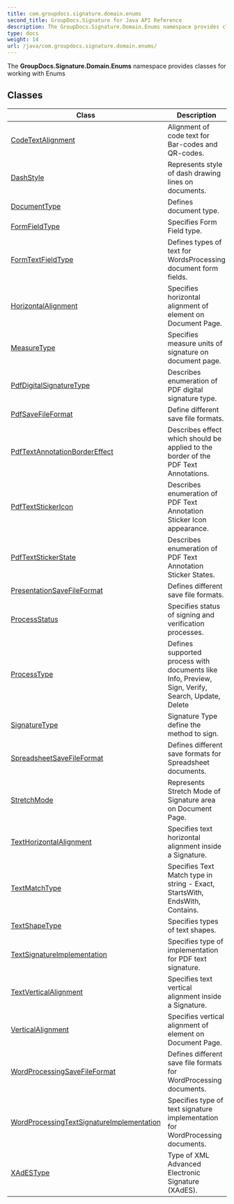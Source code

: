 ```yaml
---
title: com.groupdocs.signature.domain.enums
second_title: GroupDocs.Signature for Java API Reference
description: The GroupDocs.Signature.Domain.Enums namespace provides classes for working with Enums
type: docs
weight: 14
url: /java/com.groupdocs.signature.domain.enums/
---
```


The **GroupDocs.Signature.Domain.Enums** namespace provides classes for working with Enums


## Classes

| Class | Description |
| --- | --- |
| [CodeTextAlignment](../com.groupdocs.signature.domain.enums/codetextalignment) | Alignment of code text for Bar-codes and QR-codes. |
| [DashStyle](../com.groupdocs.signature.domain.enums/dashstyle) | Represents style of dash drawing lines on documents. |
| [DocumentType](../com.groupdocs.signature.domain.enums/documenttype) | Defines document type. |
| [FormFieldType](../com.groupdocs.signature.domain.enums/formfieldtype) | Specifies Form Field type. |
| [FormTextFieldType](../com.groupdocs.signature.domain.enums/formtextfieldtype) | Defines types of text for WordsProcessing document form fields. |
| [HorizontalAlignment](../com.groupdocs.signature.domain.enums/horizontalalignment) | Specifies horizontal alignment of element on Document Page. |
| [MeasureType](../com.groupdocs.signature.domain.enums/measuretype) | Specifies measure units of signature on document page. |
| [PdfDigitalSignatureType](../com.groupdocs.signature.domain.enums/pdfdigitalsignaturetype) | Describes enumeration of PDF digital signature type. |
| [PdfSaveFileFormat](../com.groupdocs.signature.domain.enums/pdfsavefileformat) | Define different save file formats. |
| [PdfTextAnnotationBorderEffect](../com.groupdocs.signature.domain.enums/pdftextannotationbordereffect) | Describes effect which should be applied to the border of the PDF Text Annotations. |
| [PdfTextStickerIcon](../com.groupdocs.signature.domain.enums/pdftextstickericon) | Describes enumeration of PDF Text Annotation Sticker Icon appearance. |
| [PdfTextStickerState](../com.groupdocs.signature.domain.enums/pdftextstickerstate) | Describes enumeration of PDF Text Annotation Sticker States. |
| [PresentationSaveFileFormat](../com.groupdocs.signature.domain.enums/presentationsavefileformat) | Defines different save file formats. |
| [ProcessStatus](../com.groupdocs.signature.domain.enums/processstatus) | Specifies status of signing and verification processes. |
| [ProcessType](../com.groupdocs.signature.domain.enums/processtype) | Defines supported process with documents like Info, Preview, Sign, Verify, Search, Update, Delete |
| [SignatureType](../com.groupdocs.signature.domain.enums/signaturetype) | Signature Type define the method to sign. |
| [SpreadsheetSaveFileFormat](../com.groupdocs.signature.domain.enums/spreadsheetsavefileformat) | Defines different save formats for Spreadsheet documents. |
| [StretchMode](../com.groupdocs.signature.domain.enums/stretchmode) | Represents Stretch Mode of Signature area on Document Page. |
| [TextHorizontalAlignment](../com.groupdocs.signature.domain.enums/texthorizontalalignment) | Specifies text horizontal alignment inside a Signature. |
| [TextMatchType](../com.groupdocs.signature.domain.enums/textmatchtype) | Specifies Text Match type in string - Exact, StartsWith, EndsWith, Contains. |
| [TextShapeType](../com.groupdocs.signature.domain.enums/textshapetype) | Specifies types of text shapes. |
| [TextSignatureImplementation](../com.groupdocs.signature.domain.enums/textsignatureimplementation) | Specifies type of implementation for PDF text signature. |
| [TextVerticalAlignment](../com.groupdocs.signature.domain.enums/textverticalalignment) | Specifies text vertical alignment inside a Signature. |
| [VerticalAlignment](../com.groupdocs.signature.domain.enums/verticalalignment) | Specifies vertical alignment of element on Document Page. |
| [WordProcessingSaveFileFormat](../com.groupdocs.signature.domain.enums/wordprocessingsavefileformat) | Defines different save file formats for WordProcessing documents. |
| [WordProcessingTextSignatureImplementation](../com.groupdocs.signature.domain.enums/wordprocessingtextsignatureimplementation) | Specifies type of text signature implementation for WordProcessing documents. |
| [XAdESType](../com.groupdocs.signature.domain.enums/xadestype) | Type of XML Advanced Electronic Signature (XAdES). |
